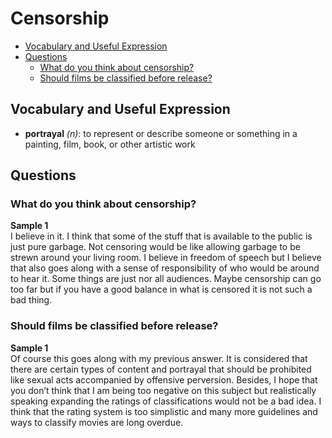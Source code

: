 # Censorship
* [Vocabulary and Useful Expression](#vocabulary-and-useful-expression)
* [Questions](#questions)
  * [What do you think about censorship?](#what-do-you-think-about-censorship)
  * [Should films be classified before release?](#should-films-be-classified-before-release)
## Vocabulary and Useful Expression
* **portrayal** *(n)*: to represent or describe someone or something in a painting, film, book, or other artistic work
## Questions
### What do you think about censorship?
**Sample 1**  
I believe in it. I think that some of the stuff that is available to the public is just pure garbage. Not censoring would be like allowing garbage to be strewn around your living room. I believe in freedom of speech but I believe that also goes along with a sense of responsibility of who would be around to hear it. Some things are just nor all audiences. Maybe censorship can go too far but if you have a good balance in what is censored it is not such a bad thing.
### Should films be classified before release?
**Sample 1**  
Of course this goes along with my previous answer. It is considered that there are certain types of content and portrayal that should be prohibited like sexual acts accompanied by offensive perversion. Besides, I hope that you don’t think that I am being too negative on this subject but realistically speaking expanding the ratings of classifications would not be a bad idea. I think that the rating system is too simplistic and many more guidelines and ways to classify movies are long overdue.

